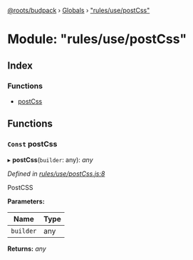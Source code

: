 [@roots/budpack](../README.md) › [Globals](../globals.md) › ["rules/use/postCss"](_rules_use_postcss_.md)

# Module: "rules/use/postCss"

## Index

### Functions

* [postCss](_rules_use_postcss_.md#const-postcss)

## Functions

### `Const` postCss

▸ **postCss**(`builder`: any): *any*

*Defined in [rules/use/postCss.js:8](https://github.com/roots/bud-support/blob/a7a0906/src/budpack/builder/webpack/rules/use/postCss.js#L8)*

PostCSS

**Parameters:**

Name | Type |
------ | ------ |
`builder` | any |

**Returns:** *any*
